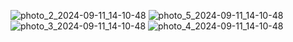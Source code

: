 ![photo_2_2024-09-11_14-10-48](https://github.com/user-attachments/assets/4f9b8d2e-6ff2-430c-9347-ced19f4efe21)
![photo_5_2024-09-11_14-10-48](https://github.com/user-attachments/assets/f5cd6125-9181-4cbc-be3f-f36613fb4480)
![photo_3_2024-09-11_14-10-48](https://github.com/user-attachments/assets/a2ea7937-feb5-489e-a050-e3bee1fe6bde)
![photo_4_2024-09-11_14-10-48](https://github.com/user-attachments/assets/89604492-f2d2-4d5f-8880-55f4b3d72e29)
